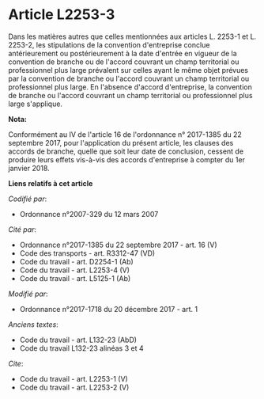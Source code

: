 # Article L2253-3

Dans les matières autres que celles mentionnées aux articles L. 2253-1 et L. 2253-2, les stipulations de la convention
d'entreprise conclue antérieurement ou postérieurement à la date d'entrée en vigueur de la convention de branche ou de
l'accord couvrant un champ territorial ou professionnel plus large prévalent sur celles ayant le même objet prévues par la
convention de branche ou l'accord couvrant un champ territorial ou professionnel plus large. En l'absence d'accord
d'entreprise, la convention de branche ou l'accord couvrant un champ territorial ou professionnel plus large s'applique.

**Nota:**

Conformément au IV de l'article 16 de l'ordonnance n° 2017-1385 du 22 septembre 2017, pour l'application du présent article,
les clauses des accords de branche, quelle que soit leur date de conclusion, cessent de produire leurs effets vis-à-vis des
accords d'entreprise à compter du 1er janvier 2018.

**Liens relatifs à cet article**

_Codifié par_:

  - Ordonnance n°2007-329 du 12 mars 2007

_Cité par_:

  - Ordonnance n°2017-1385 du 22 septembre 2017 - art. 16 (V)
  - Code des transports - art. R3312-47 (VD)
  - Code du travail - art. D2254-1 (Ab)
  - Code du travail - art. L2253-4 (V)
  - Code du travail - art. L5125-1 (Ab)

_Modifié par_:

  - Ordonnance n°2017-1718 du 20 décembre 2017 - art. 1

_Anciens textes_:

  - Code du travail - art. L132-23 (AbD)
  - Code du travail L132-23 alinéas 3 et 4

_Cite_:

  - Code du travail - art. L2253-1 (V)
  - Code du travail - art. L2253-2 (V)
